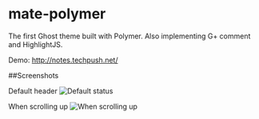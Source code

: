 # mate-polymer
The first Ghost theme built with Polymer. Also implementing G+ comment and HighlightJS.

Demo: http://notes.techpush.net/

##Screenshots

Default header
![Default status](http://i.imgur.com/Uj7HS2U.png)

When scrolling up
![When scrolling up](http://i.imgur.com/Ydb5wpx.png)
